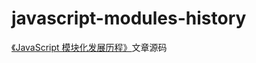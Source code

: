 # javascript-modules-history

[《JavaScript 模块化发展历程》](https://juejin.im/post/6866394781891690509)文章源码
